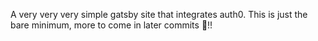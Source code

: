 A very very very simple gatsby site that integrates auth0. This is just the bare minimum, more to come in later commits :rocket:!!